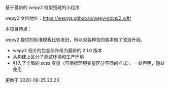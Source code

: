 基于最新的 wepy2 框架搭建的小程序

wepy2 文档地址：https://wepyjs.github.io/wepy-docs/2.x/#/

本项目特点：

wepy2 提供的标准模板比较老旧，所以对各种包的版本做了改造升级。

* wepy2 相关的包全部升级为最新的 2.1.0 版本
* 从构建上区分了测试环境和生产环境
* 引入了全局的 scss 变量（可根据环境变量区分不同的样式），一处声明，随处使用

更新于 2020-08-25 22:23